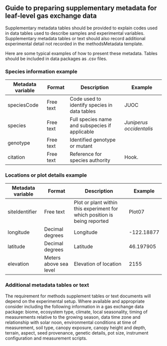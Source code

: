 ## Guide to preparing supplementary metadata for leaf-level gas exchange data
Supplementary metadata tables should be provided to explain codes used in data tables used to describe samples and experimental variables. Supplementary metadata tables or text should also record additional experimental detail not recorded in the methodsMetadata template. 

Here are some typical examples of how to present these metadata. Tables should be included in data packages as .csv files.

### Species information example
**Metadata variable**|**Format**|**Description**|**Example**
-----|-----|-----|-----
speciesCode|Free text|Code used to identify species in data tables|JUOC
species |Free text|Full species name and subspecies if applicable|*Juniperus occidentalis*
genotype|Free text|Identified genotype or mutant| 
citation|Free text|Reference for species authority|Hook.

### Locations or plot details example
**Metadata variable**|**Format**|**Description**|**Example**
-----|-----|-----|-----
siteIdentifier|Free text|Plot or plant within this experiment for which position is being reported|Plot07
longitude|Decimal degrees|Longitude|-122.18877
latitude|Decimal degrees|Latitude|46.197905
elevation|Meters above sea level|Elevation of location|2155

### Additional metadata tables or text
The requirement for methods supplement tables or text documents will depend on the experimental setup. Where available and appropriate consider including the following information in a gas exchange data package: biome, ecosystem type, climate, local seasonality, timing of measurements relative to the growing season, data time zone and relationship with solar noon, environmental conditions at time of measurement, soil type, canopy exposure, canopy height and depth, terrain, aspect, seed provenance, genetic details, pot size, instrument configuration and measurement scripts.
